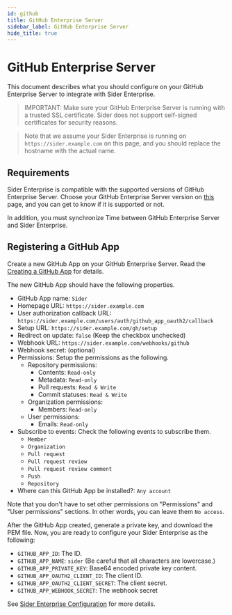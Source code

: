 ```yaml
---
id: github
title: GitHub Enterprise Server
sidebar_label: GitHub Enterprise Server
hide_title: true
---
```


# GitHub Enterprise Server

This document describes what you should configure on your GitHub Enterprise Server to integrate with Sider Enterprise.

> IMPORTANT: Make sure your GitHub Enterprise Server is running with a trusted SSL certificate. Sider does not support self-signed certificates for security reasons.

> Note that we assume your Sider Enterprise is running on `https://sider.example.com` on this page, and you should replace the hostname with the actual name.

## Requirements

Sider Enterprise is compatible with the supported versions of GitHub Enterprise Server. Choose your GitHub Enterprise Server version on [this](https://help.github.com/en/enterprise) page, and you can get to know if it is supported or not.

In addition, you must synchronize Time between GitHub Enterprise Server and Sider Enterprise.

## Registering a GitHub App

Create a new GitHub App on your GitHub Enterprise Server. Read the [Creating a GitHub App](https://docs.github.com/en/enterprise/2.21/user/developers/apps/creating-a-github-app) for details.

The new GitHub App should have the following properties.

- GitHub App name: `Sider`
- Homepage URL: `https://sider.example.com`
- User authorization callback URL: `https://sider.example.com/users/auth/github_app_oauth2/callback`
- Setup URL: `https://sider.example.com/gh/setup`
- Redirect on update: `false` (Keep the checkbox unchecked)
- Webhook URL: `https://sider.example.com/webhooks/github`
- Webhook secret: (optional)
- Permissions: Setup the permissions as the following.
  - Repository permissions:
    - Contents: `Read-only`
    - Metadata: `Read-only`
    - Pull requests: `Read & Write`
    - Commit statuses: `Read & Write`
  - Organization permissions:
    - Members: `Read-only`
  - User permissions:
    - Emails: `Read-only`
- Subscribe to events: Check the following events to subscribe them.
  - `Member`
  - `Organization`
  - `Pull request`
  - `Pull request review`
  - `Pull request review comment`
  - `Push`
  - `Repository`
- Where can this GitHub App be installed?: `Any account`

Note that you don't have to set other permissions on "Permissions" and "User permissions" sections. In other words, you can leave them `No access`.

After the GitHub App created, generate a private key, and download the PEM file. Now, you are ready to configure your Sider Enterprise as the following:

- `GITHUB_APP_ID`: The ID.
- `GITHUB_APP_NAME`: `sider` (Be careful that all characters are lowercase.)
- `GITHUB_APP_PRIVATE_KEY`: Base64 encoded private key content.
- `GITHUB_APP_OAUTH2_CLIENT_ID`: The client ID.
- `GITHUB_APP_OAUTH2_CLIENT_SECRET`: The client secret.
- `GITHUB_APP_WEBHOOK_SECRET`: The webhook secret

See [Sider Enterprise Configuration](./config.md) for more details.
